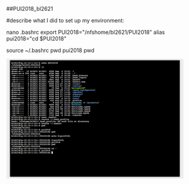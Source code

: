 ##PUI2018_bl2621

#describe what I did to set up my environment:

nano .bashrc
export PUI2018="/nfshome/bl2621/PUI2018"
alias pui2018="cd $PUI2018"

source ~/.bashrc
pwd
pui2018
pwd

![Alt text](screenShots/setup_env.png)

